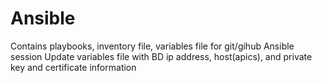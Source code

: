 # Ansible
Contains playbooks, inventory file, variables file for git/gihub Ansible session
Update variables file with BD ip address, host(apics), and private key and certificate information
